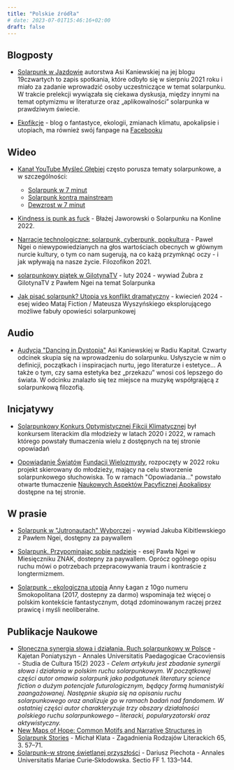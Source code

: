 ```yaml
---
title: "Polskie źródła"
# date: 2023-07-01T15:46:16+02:00
draft: false
---
```


## Blogposty

- [Solarpunk w Jazdowie](https://19czwartych.art.blog/2021/09/07/solarpunk-spotkanie-jazdow2021/) autorstwa Asi Kaniewskiej na jej blogu 19czwartych to zapis spotkania, które odbyło się w sierpniu 2021 roku i miało za zadanie wprowadzić osoby uczestniczące w temat solarpunku. W trakcie prelekcji wywiązała się ciekawa dyskusja, między innymi na temat optymizmu w literaturze oraz „aplikowalności” solarpunka w prawdziwym świecie.


- [Ekofikcje](https://wordsmith.social/ekofikcje/) - blog o fantastyce, ekologii, zmianach klimatu, apokalipsie i utopiach, ma również swój fanpage na [Facebooku](https://www.facebook.com/ekofikcje)

## Wideo

- [Kanał YouTube Myśleć Głębiej](https://www.youtube.com/c/My%C5%9Ble%C4%87G%C5%82%C4%99biej) często porusza tematy solarpunkowe, a w szczególności:
  - [Solarpunk w 7 minut](https://www.youtube.com/watch?v=HUcrDWY-N4k)
  - [Solarpunk kontra mainstream](https://www.youtube.com/watch?v=kCBkB8Fes5c)
  - [Dewzrost w 7 minut](https://www.youtube.com/watch?v=3EnHP1enFhM)

- [Kindness is punk as fuck](https://www.youtube.com/watch?v=e8B_tbVW0hE) - Błażej Jaworowski o Solarpunku na Konline 2022.

- [Narracje technologiczne: solarpunk, cyberpunk, popkultura](https://www.youtube.com/watch?v=gsShFsagy0U) - Paweł Ngei o niewypowiedzianych na głos wartościach obecnych w głównym nurcie kultury, o tym co nam sugerują, na co każą przymknąć oczy - i jak wpływają na nasze życie. Filozofikon 2021.

- [solarpunkowy piątek w GilotynaTV](https://www.youtube.com/watch?v=hrH6hh51f4k&t=4161s) - luty 2024 - wywiad Żubra z GilotynaTV z Pawłem Ngei na temat Solarpunka

- [Jak pisać solarpunk? Utopia vs konflikt dramatyczny](https://www.youtube.com/watch?v=If_UU4LS_r4) - kwiecień 2024 - esej wideo Mataj Fiction / Mateusza Wyszyńskiego eksplorującego możliwe fabuły opowieści solarpunkowej

## Audio

- [Audycja "Dancing in Dystopia"](https://radiokapital.pl/shows/dancing-in-dystopia/04-solarpunk-wstep/) Asi Kaniewskiej w Radiu Kapitał. Czwarty odcinek skupia się na wprowadzeniu do solarpunku. Usłyszycie w nim o definicji, początkach i inspiracjach nurtu, jego literaturze i estetyce… A także o tym, czy sama estetyka bez „przekazu” wnosi coś lepszego do świata. W odcinku znalazło się tez miejsce na muzykę współgrającą z solarpunkową filozofią.


## Inicjatywy

- [Solarpunkowy Konkurs Optymistycznej Fikcji Klimatycznej](https://solarpunk.edu.pl/) był konkursem literackim dla młodzieży w latach 2020 i 2022, w ramach którego powstały tłumaczenia wielu z dostępnych na tej stronie opowiadań

- [Opowiadanie Światów](https://www.wielozmysly.org/pl/projekt/opowiadanie-swiatow) [Fundacji Wielozmysły](https://www.wielozmysly.org/pl), rozpoczęty w 2022 roku projekt skierowany do młodzieży, mający na celu stworzenie solarpunkowego słuchowiska. To w ramach "Opowiadania..." powstało otwarte tłumaczenie [Naukowych Aspektów Pacyficznej Apokalipsy](/opowiadania/naukowe-aspekty-pacyficznej-apokalipsy) dostępne na tej stronie.

## W prasie

- [Solarpunk w "Jutronautach" Wyborczej](https://wyborcza.pl/magazyn/7,124059,29139718,haker-i-aktywista-klimatyczny-mam-dosc-iron-mana-batmana.html) - wywiad Jakuba Kibitlewskiego z Pawłem Ngei, dostępny za paywallem

- [Solarpunk. Przypominając sobie nadzieję](https://www.miesiecznik.znak.com.pl/solarpunk-przypominajac-sobie-nadzieje/) - esej Pawła Ngei w Miesięczniku ZNAK, dostepny za paywallem. Oprócz ogólnego opisu ruchu mówi o potrzebach przepracowywania traum i kontraście z longtermizmem.

- [Solarpunk - ekologiczna utopia](https://smokopolitan.pl/archiwum/) Anny Łagan z 10go numeru Smokopolitana (2017, dostepny za darmo) wspominaja też więcej o polskim kontekście fantastycznym, dotąd zdominowanym raczej przez prawicę i myśli neoliberalne.

## Publikacje Naukowe

- [Słoneczna synergia słowa i działania. Ruch solarpunkowy w Polsce](https://studiadecultura.up.krakow.pl/article/view/10866) - Kajetan Poniatyszyn - Annales Universitatis Paedagogicae Cracoviensis - Studia de Cultura 15(2) 2023 - _Celem artykułu jest zbadanie synergii słowa i działania w polskim ruchu solarpunkowym. W początkowej części autor omawia solarpunk jako podgatunek literatury science fiction o dużym potencjale futurologicznym, będący formą humanistyki zaangażowanej. Następnie skupia się na opisaniu ruchu solarpunkowego oraz analizuje go w ramach badań nad fandomem. W ostatniej części autor charakteryzuje trzy obszary działalności polskiego ruchu solarpunkowego – literacki, popularyzatorski oraz aktywistyczny._
- [New Maps of Hope: Common Motifs and Narrative Structures in Solarpunk Stories](https://www.ojsltn.uni.lodz.pl/index.php/Zagadnienia-Rodzajow-Literackich/article/view/1931) - Michał Klata - Zagadnienia Rodzajów Literackich 65, 3. 57–71.
- [Solarpunk–w stronę świetlanej przyszłości](https://www.ceeol.com/search/article-detail?id=1174458) - Dariusz Piechota - Annales Universitatis Mariae Curie‑Skłodowska. Sectio FF 1. 133–144.
